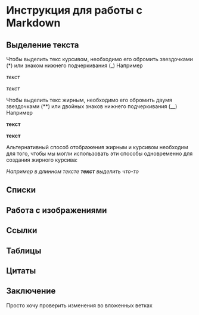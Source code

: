 # Инструкция для работы с Markdown

##  Выделение текста

Чтобы выделить текс курсивом, необходимо его обромить звездочками (*) или знаком нижнего подчеркивания (_) Например

*текст*

_текст_

Чтобы выделить текс жирным, необходимо его обромить двумя звездочками (**) или двойных знаков нижнего подчеркивания (__) Например

**текст**

__текст__

Альтернативный способ отображения жирным и курсивом необходим для того, чтобы мы могли использовать эти способы одновременно для создания жирного курсива:

*Например в длинном тексте __текст__ выделить что-то*

## Списки

## Работа с изображениями 

## Ссылки

## Таблицы

## Цитаты

## Заключение                       
Просто хочу проверить изменения во вложенных ветках